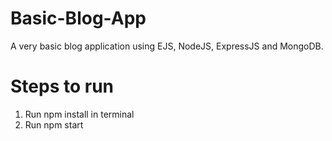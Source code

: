 # Basic-Blog-App
A very basic blog application using EJS, NodeJS, ExpressJS and MongoDB.

# Steps to run
1. Run npm install in terminal
2. Run npm start
